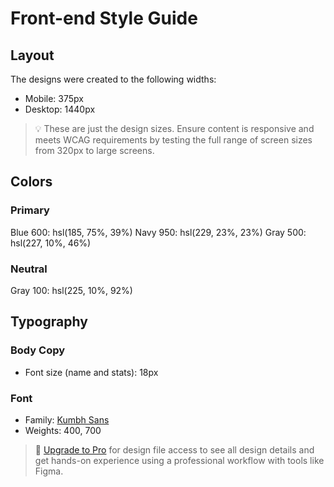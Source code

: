 # Front-end Style Guide

## Layout

The designs were created to the following widths:

- Mobile: 375px
- Desktop: 1440px

> 💡 These are just the design sizes. Ensure content is responsive and meets WCAG requirements by testing the full range of screen sizes from 320px to large screens.

## Colors

### Primary

Blue 600: hsl(185, 75%, 39%)
Navy 950: hsl(229, 23%, 23%)
Gray 500: hsl(227, 10%, 46%)

### Neutral

Gray 100: hsl(225, 10%, 92%)

## Typography

### Body Copy

- Font size (name and stats): 18px

### Font

- Family: [Kumbh Sans]()
- Weights: 400, 700

> 💎 [Upgrade to Pro](https://www.frontendmentor.io/pro?ref=style-guide) for design file access to see all design details and get hands-on experience using a professional workflow with tools like Figma.

